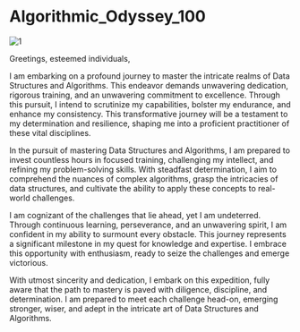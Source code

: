 # Algorithmic_Odyssey_100
![1](https://github.com/Aravind8281/Algorithmic_Odyssey_100/assets/95999211/f1b79427-f254-49f5-bfb0-3cb67375884a)

Greetings, esteemed individuals,

I am embarking on a profound journey to master the intricate realms of Data Structures and Algorithms. This endeavor demands unwavering dedication, rigorous training, and an unwavering commitment to excellence. Through this pursuit, I intend to scrutinize my capabilities, bolster my endurance, and enhance my consistency. This transformative journey will be a testament to my determination and resilience, shaping me into a proficient practitioner of these vital disciplines.

In the pursuit of mastering Data Structures and Algorithms, I am prepared to invest countless hours in focused training, challenging my intellect, and refining my problem-solving skills. With steadfast determination, I aim to comprehend the nuances of complex algorithms, grasp the intricacies of data structures, and cultivate the ability to apply these concepts to real-world challenges.

I am cognizant of the challenges that lie ahead, yet I am undeterred. Through continuous learning, perseverance, and an unwavering spirit, I am confident in my ability to surmount every obstacle. This journey represents a significant milestone in my quest for knowledge and expertise. I embrace this opportunity with enthusiasm, ready to seize the challenges and emerge victorious.

With utmost sincerity and dedication, I embark on this expedition, fully aware that the path to mastery is paved with diligence, discipline, and determination. I am prepared to meet each challenge head-on, emerging stronger, wiser, and adept in the intricate art of Data Structures and Algorithms.
